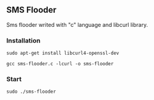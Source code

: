 
## SMS Flooder

Sms flooder writed with "c" language and libcurl library.

### Installation

```
sudo apt-get install libcurl4-openssl-dev
```
```
gcc sms-flooder.c -lcurl -o sms-flooder
```
### Start
```
sudo ./sms-flooder
```
